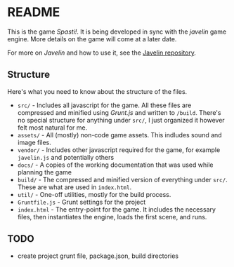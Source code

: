 # README #

This is the game *Spasti!*. It is being developed in sync with the *javelin* game engine.  More details on the game will come at 
a later date.

For more on *Javelin* and how to use it, see the [Javelin repository](#TODO).

## Structure ##

Here's what you need to know about the structure of the files.

* `src/` - Includes all javascript for the game.  All these files are compressed and minified using *Grunt.js* and written to `/build`.  There's no special structure for anything under `src/`, I just organized it however felt most natural for me.
* `assets/` - All (mostly) non-code game assets.  This indludes sound and image files.
* `vendor/` - Includes other javascript required for the game, for example `javelin.js` and potentially others
* `docs/` - A copies of the working documentation that was used while planning the game
* `build/` - The compressed and minified version of everything under `src/`.  These are what are used in `index.html`.
* `util/` - One-off utilities, mostly for the build process.
* `Gruntfile.js` - Grunt settings for the project
* `index.html` - The entry-point for the game.  It includes the necessary files, then instantiates the engine, loads the first scene, and runs.

## TODO ##

* create project grunt file, package.json, build directories
